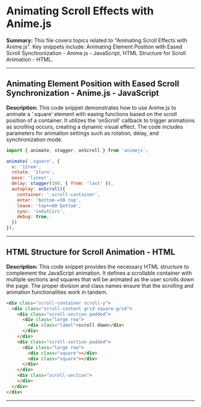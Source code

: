 # Animating Scroll Effects with Anime.js

**Summary:** This file covers topics related to "Animating Scroll Effects with Anime.js". Key snippets include: Animating Element Position with Eased Scroll Synchronization - Anime.js - JavaScript, HTML Structure for Scroll Animation - HTML.

---

## Animating Element Position with Eased Scroll Synchronization - Anime.js - JavaScript

**Description:** This code snippet demonstrates how to use Anime.js to animate a '.square' element with easing functions based on the scroll position of a container. It utilizes the 'onScroll' callback to trigger animations as scrolling occurs, creating a dynamic visual effect. The code includes parameters for animation settings such as rotation, delay, and synchronization mode.

```javascript
import { animate, stagger, onScroll } from 'animejs';

animate('.square', {
  x: '12rem',
  rotate: '1turn',
  ease: 'linear',
  delay: stagger(100, { from: 'last' }),
  autoplay: onScroll({
    container: '.scroll-container',
    enter: 'bottom-=50 top',
    leave: 'top+=60 bottom',
    sync: 'inOutCirc',
    debug: true,
  })
});
```

---

## HTML Structure for Scroll Animation - HTML

**Description:** This code snippet provides the necessary HTML structure to complement the JavaScript animation. It defines a scrollable container with multiple sections and squares that will be animated as the user scrolls down the page. The proper division and class names ensure that the scrolling and animation functionalities work in tandem.

```html
<div class="scroll-container scroll-y">
  <div class="scroll-content grid square-grid">
    <div class="scroll-section padded">
      <div class="large row">
        <div class="label">scroll down</div>
      </div>
    </div>
    <div class="scroll-section padded">
      <div class="large row">
        <div class="square"></div>
        <div class="square"></div>
      </div>
    </div>
    <div class="scroll-section">
    </div>
  </div>
</div>
```

---